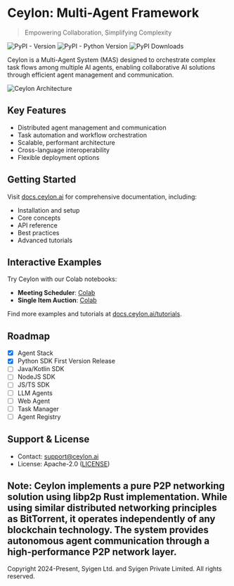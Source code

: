# Ceylon: Multi-Agent Framework

> Empowering Collaboration, Simplifying Complexity

![PyPI - Version](https://img.shields.io/pypi/v/ceylon.svg) ![PyPI - Python Version](https://img.shields.io/pypi/pyversions/ceylon.svg) ![PyPI Downloads](https://img.shields.io/pypi/dm/ceylon)

Ceylon is a Multi-Agent System (MAS) designed to orchestrate complex task flows among multiple AI agents, enabling collaborative AI solutions through efficient agent management and communication.

![Ceylon Architecture](https://github.com/ceylonai/ceylon/blob/master/contents/images/img.png?raw=True)

## Key Features

- Distributed agent management and communication
- Task automation and workflow orchestration
- Scalable, performant architecture
- Cross-language interoperability
- Flexible deployment options

## Getting Started

Visit [docs.ceylon.ai](https://docs.ceylon.ai) for comprehensive documentation, including:

- Installation and setup
- Core concepts
- API reference
- Best practices
- Advanced tutorials

## Interactive Examples

Try Ceylon with our Colab notebooks:

- **Meeting Scheduler**: [Colab](https://colab.research.google.com/drive/1C-E9BN992k5sZYeJWnVrsWA5_ryaaT8m?usp=sharing)
- **Single Item Auction**: [Colab](https://colab.research.google.com/drive/12o76s4CyGvOpUaACDYIaYmJgJE1hC81Y#scrollTo=_4dqqO616ifQ)

Find more examples and tutorials at [docs.ceylon.ai/tutorials](https://docs.ceylon.ai/tutorials).

## Roadmap

- [X] Agent Stack
- [X] Python SDK First Version Release
- [ ] Java/Kotlin SDK
- [ ] NodeJS SDK
- [ ] JS/TS SDK
- [ ] LLM Agents
- [ ] Web Agent
- [ ] Task Manager
- [ ] Agent Registry

## Support & License

- Contact: [support@ceylon.ai](mailto:support@ceylon.ai)
- License: Apache-2.0 ([LICENSE](LICENSE))

**Note**: Ceylon implements a pure P2P networking solution using libp2p Rust implementation. While using similar distributed networking principles as BitTorrent, it operates independently of any blockchain technology. The system provides autonomous agent communication through a high-performance P2P network layer.
---
Copyright 2024-Present, Syigen Ltd. and Syigen Private Limited. All rights reserved.